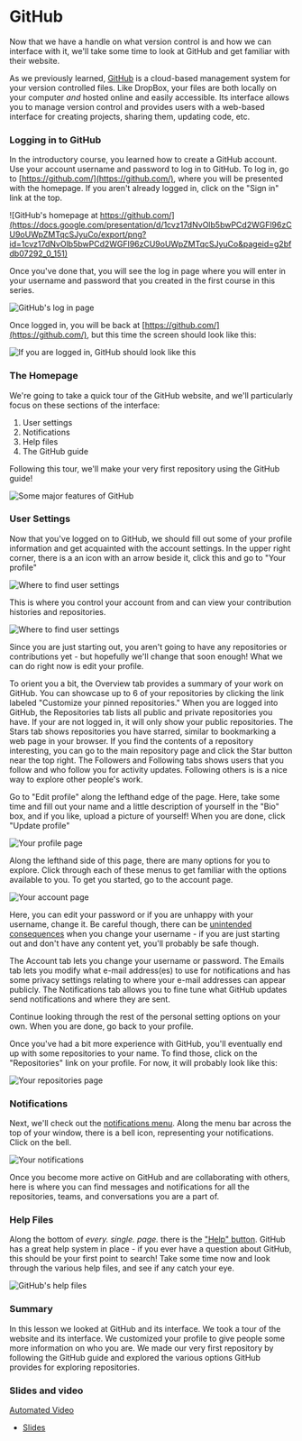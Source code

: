 


# GitHub

Now that we have a handle on what version control is and how we can interface with it, we'll take some time to look at GitHub and get familiar with their website.

As we previously learned, [GitHub](https://github.com/) is a cloud-based management system for your version controlled files. Like DropBox, your files are both locally on your computer *and* hosted online and easily accessible. Its interface allows you to manage version control and provides users with a web-based interface for creating projects, sharing them, updating code, etc.

### Logging in to GitHub

In the introductory course, you learned how to create a GitHub account. Use your account username and password to log in to GitHub. To log in, go to [https://github.com/](https://github.com/), where you will be presented with the homepage. If you aren't already logged in, click on the "Sign in" link at the top.


![GitHub's homepage at https://github.com/](https://docs.google.com/presentation/d/1cvz17dNvOlb5bwPCd2WGFl96zCU9oUWpZMTqcSJyuCo/export/png?id=1cvz17dNvOlb5bwPCd2WGFl96zCU9oUWpZMTqcSJyuCo&pageid=g2bfdb07292_0_151)

Once you've done that, you will see the log in page where you will enter in your username and password that you created in the first course in this series.


![GitHub's log in page](https://docs.google.com/presentation/d/1cvz17dNvOlb5bwPCd2WGFl96zCU9oUWpZMTqcSJyuCo/export/png?id=1cvz17dNvOlb5bwPCd2WGFl96zCU9oUWpZMTqcSJyuCo&pageid=g350e5d150f_0_1)

Once logged in, you will be back at [https://github.com/](https://github.com/), but this time the screen should look like this:


![If you are logged in, GitHub should look like this](https://docs.google.com/presentation/d/1cvz17dNvOlb5bwPCd2WGFl96zCU9oUWpZMTqcSJyuCo/export/png?id=1cvz17dNvOlb5bwPCd2WGFl96zCU9oUWpZMTqcSJyuCo&pageid=g350e5d150f_0_6)

### The Homepage

We're going to take a quick tour of the GitHub website, and we'll particularly focus on these sections of the interface:

1. User settings  
2. Notifications  
3. Help files  
4. The GitHub guide

Following this tour, we'll make your very first repository using the GitHub guide!


![Some major features of GitHub](https://docs.google.com/presentation/d/1cvz17dNvOlb5bwPCd2WGFl96zCU9oUWpZMTqcSJyuCo/export/png?id=1cvz17dNvOlb5bwPCd2WGFl96zCU9oUWpZMTqcSJyuCo&pageid=g350e5d150f_0_29)

### User Settings

Now that you've logged on to GitHub, we should fill out some of your profile information and get acquainted with the account settings. In the upper right corner, there is a an icon with an arrow beside it, click this and go to "Your profile"


![Where to find user settings](https://docs.google.com/presentation/d/1cvz17dNvOlb5bwPCd2WGFl96zCU9oUWpZMTqcSJyuCo/export/png?id=1cvz17dNvOlb5bwPCd2WGFl96zCU9oUWpZMTqcSJyuCo&pageid=g350e5d150f_0_51)

This is where you control your account from and can view your contribution histories and repositories.


![Where to find user settings](https://docs.google.com/presentation/d/1cvz17dNvOlb5bwPCd2WGFl96zCU9oUWpZMTqcSJyuCo/export/png?id=1cvz17dNvOlb5bwPCd2WGFl96zCU9oUWpZMTqcSJyuCo&pageid=g350e5d150f_0_25)

Since you are just starting out, you aren't going to have any repositories or contributions yet - but hopefully we'll change that soon enough! What we can do right now is edit your profile.

To orient you a bit, the Overview tab provides a summary of your work on GitHub. You can showcase up to 6 of your repositories by clicking the link labeled "Customize your pinned repositories." When you are logged into GitHub, the Repositories tab lists all public and private repositories you have. If your are not logged in, it will only show your public repositories. The Stars tab shows repositories you have starred, similar to bookmarking a web page in your browser. If you find the contents of a repository interesting, you can go to the main repository page and click the Star button near the top right. The Followers and Following tabs shows users that you follow and who follow you for activity updates. Following others is is a nice way to explore other people's work.

Go to "Edit profile" along the lefthand edge of the page. Here, take some time and fill out your name and a little description of yourself in the "Bio" box, and if you like, upload a picture of yourself! When you are done, click "Update profile"


![Your profile page](https://docs.google.com/presentation/d/1cvz17dNvOlb5bwPCd2WGFl96zCU9oUWpZMTqcSJyuCo/export/png?id=1cvz17dNvOlb5bwPCd2WGFl96zCU9oUWpZMTqcSJyuCo&pageid=g3b59a34a94_2_0)

Along the lefthand side of this page, there are many options for you to explore. Click through each of these menus to get familiar with the options available to you. To get you started, go to the account page.


![Your account page](https://docs.google.com/presentation/d/1cvz17dNvOlb5bwPCd2WGFl96zCU9oUWpZMTqcSJyuCo/export/png?id=1cvz17dNvOlb5bwPCd2WGFl96zCU9oUWpZMTqcSJyuCo&pageid=g3b59a34a94_2_162)

Here, you can edit your password or if you are unhappy with your username, change it. Be careful though, there can be [unintended consequences](https://help.github.com/articles/what-happens-when-i-change-my-username/) when you change your username - if you are just starting out and don't have any content yet, you'll probably be safe though.

The Account tab lets you change your username or password. The Emails tab lets you modify what e-mail address(es) to use for notifications and has some privacy settings relating to where your e-mail addresses can appear publicly. The Notifications tab allows you to fine tune what GitHub updates send notifications and where they are sent.

Continue looking through the rest of the personal setting options on your own. When you are done, go back to your profile.

Once you've had a bit more experience with GitHub, you'll eventually end up with some repositories to your name. To find those, click on the "Repositories" link on your profile. For now, it will probably look like this:


![Your repositories page](https://docs.google.com/presentation/d/1cvz17dNvOlb5bwPCd2WGFl96zCU9oUWpZMTqcSJyuCo/export/png?id=1cvz17dNvOlb5bwPCd2WGFl96zCU9oUWpZMTqcSJyuCo&pageid=g350e5d150f_0_82)

### Notifications  

Next, we'll check out the [notifications menu](https://github.com/notifications). Along the menu bar across the top of your window, there is a bell icon, representing your notifications. Click on the bell.


![Your notifications](https://docs.google.com/presentation/d/1cvz17dNvOlb5bwPCd2WGFl96zCU9oUWpZMTqcSJyuCo/export/png?id=1cvz17dNvOlb5bwPCd2WGFl96zCU9oUWpZMTqcSJyuCo&pageid=g350e5d150f_0_114)

Once you become more active on GitHub and are collaborating with others, here is where you can find messages and notifications for all the repositories, teams, and conversations you are a part of.

### Help Files

Along the bottom of *every. single. page.* there is the ["Help" button](https://help.github.com/). GitHub has a great help system in place - if you ever have a question about GitHub, this should be your first point to search! Take some time now and look through the various help files, and see if any catch your eye.


![GitHub's help files](https://docs.google.com/presentation/d/1cvz17dNvOlb5bwPCd2WGFl96zCU9oUWpZMTqcSJyuCo/export/png?id=1cvz17dNvOlb5bwPCd2WGFl96zCU9oUWpZMTqcSJyuCo&pageid=g350e5d150f_0_122)

### Summary

In this lesson we looked at GitHub and its interface. We took a tour of the website and its interface. We customized your profile to give people some more information on who you are. We made our very first repository by following the GitHub guide and explored the various options GitHub provides for exploring repositories.  

### Slides and video

[Automated Video](https://youtu.be/HJUiSgqAqEQ)

* [Slides](https://docs.google.com/presentation/d/1cvz17dNvOlb5bwPCd2WGFl96zCU9oUWpZMTqcSJyuCo/edit?usp=sharing)  
